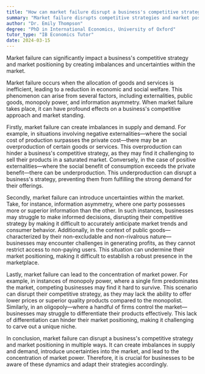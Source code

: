 ```yaml
---
title: "How can market failure disrupt a business's competitive strategy and market positioning?"
summary: "Market failure disrupts competitive strategies and market positioning for businesses by causing imbalances and uncertainties, impacting their ability to operate effectively in the market."
author: "Dr. Emily Thompson"
degree: "PhD in International Economics, University of Oxford"
tutor_type: "IB Economics Tutor"
date: 2024-03-15
---
```


Market failure can significantly impact a business's competitive strategy and market positioning by creating imbalances and uncertainties within the market.

Market failure occurs when the allocation of goods and services is inefficient, leading to a reduction in economic and social welfare. This phenomenon can arise from several factors, including externalities, public goods, monopoly power, and information asymmetry. When market failure takes place, it can have profound effects on a business's competitive approach and market standing.

Firstly, market failure can create imbalances in supply and demand. For example, in situations involving negative externalities—where the social cost of production surpasses the private cost—there may be an overproduction of certain goods or services. This overproduction can hinder a business's competitive strategy, as they may find it challenging to sell their products in a saturated market. Conversely, in the case of positive externalities—where the social benefit of consumption exceeds the private benefit—there can be underproduction. This underproduction can disrupt a business's strategy, preventing them from fulfilling the strong demand for their offerings.

Secondly, market failure can introduce uncertainties within the market. Take, for instance, information asymmetry, where one party possesses more or superior information than the other. In such instances, businesses may struggle to make informed decisions, disrupting their competitive strategy by making it difficult to accurately anticipate market trends and consumer behavior. Additionally, in the context of public goods—characterized by their non-excludable and non-rivalrous nature—businesses may encounter challenges in generating profits, as they cannot restrict access to non-paying users. This situation can undermine their market positioning, making it difficult to establish a robust presence in the marketplace.

Lastly, market failure can lead to the concentration of market power. For example, in instances of monopoly power, where a single firm predominates the market, competing businesses may find it hard to survive. This scenario can disrupt their competitive strategy, as they may lack the ability to offer lower prices or superior quality products compared to the monopolist. Similarly, in an oligopoly—where a handful of firms control the market—businesses may struggle to differentiate their products effectively. This lack of differentiation can hinder their market positioning, making it challenging to carve out a unique niche.

In conclusion, market failure can disrupt a business's competitive strategy and market positioning in multiple ways. It can create imbalances in supply and demand, introduce uncertainties into the market, and lead to the concentration of market power. Therefore, it is crucial for businesses to be aware of these dynamics and adapt their strategies accordingly.
    